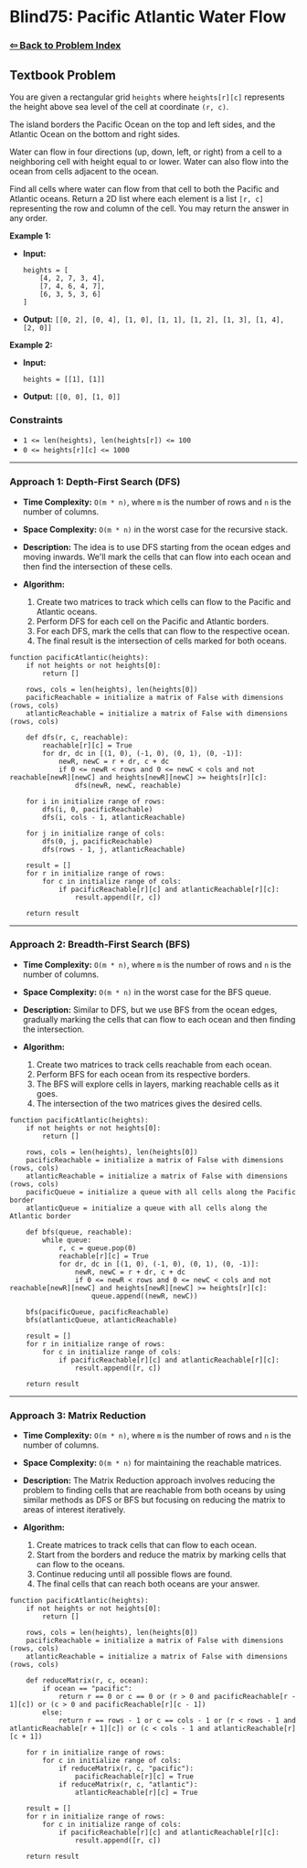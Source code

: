 # Blind75: Pacific Atlantic Water Flow

### [⇦ Back to Problem Index](../../index.md)

## Textbook Problem

You are given a rectangular grid `heights` where `heights[r][c]` represents the height above sea level of the cell at coordinate `(r, c)`.

The island borders the Pacific Ocean on the top and left sides, and the Atlantic Ocean on the bottom and right sides.

Water can flow in four directions (up, down, left, or right) from a cell to a neighboring cell with height equal to or lower. Water can also flow into the ocean from cells adjacent to the ocean.

Find all cells where water can flow from that cell to both the Pacific and Atlantic oceans. Return a 2D list where each element is a list `[r, c]` representing the row and column of the cell. You may return the answer in any order.

**Example 1:**

-   **Input:**

    ```
    heights = [
        [4, 2, 7, 3, 4],
        [7, 4, 6, 4, 7],
        [6, 3, 5, 3, 6]
    ]
    ```

-   **Output:** `[[0, 2], [0, 4], [1, 0], [1, 1], [1, 2], [1, 3], [1, 4], [2, 0]]`

**Example 2:**

-   **Input:**

    ```
    heights = [[1], [1]]
    ```

-   **Output:** `[[0, 0], [1, 0]]`

### Constraints

-   `1 <= len(heights), len(heights[r]) <= 100`
-   `0 <= heights[r][c] <= 1000`

---

### Approach 1: Depth-First Search (DFS)

-   **Time Complexity:** `O(m * n)`, where `m` is the number of rows and `n` is the number of columns.
-   **Space Complexity:** `O(m * n)` in the worst case for the recursive stack.
-   **Description:** The idea is to use DFS starting from the ocean edges and moving inwards. We'll mark the cells that can flow into each ocean and then find the intersection of these cells.
-   **Algorithm:**

    1. Create two matrices to track which cells can flow to the Pacific and Atlantic oceans.
    2. Perform DFS for each cell on the Pacific and Atlantic borders.
    3. For each DFS, mark the cells that can flow to the respective ocean.
    4. The final result is the intersection of cells marked for both oceans.

```pseudo
function pacificAtlantic(heights):
	if not heights or not heights[0]:
		return []

	rows, cols = len(heights), len(heights[0])
	pacificReachable = initialize a matrix of False with dimensions (rows, cols)
	atlanticReachable = initialize a matrix of False with dimensions (rows, cols)

	def dfs(r, c, reachable):
		reachable[r][c] = True
		for dr, dc in [(1, 0), (-1, 0), (0, 1), (0, -1)]:
			newR, newC = r + dr, c + dc
			if 0 <= newR < rows and 0 <= newC < cols and not reachable[newR][newC] and heights[newR][newC] >= heights[r][c]:
				dfs(newR, newC, reachable)

	for i in initialize range of rows:
		dfs(i, 0, pacificReachable)
		dfs(i, cols - 1, atlanticReachable)

	for j in initialize range of cols:
		dfs(0, j, pacificReachable)
		dfs(rows - 1, j, atlanticReachable)

	result = []
	for r in initialize range of rows:
		for c in initialize range of cols:
			if pacificReachable[r][c] and atlanticReachable[r][c]:
				result.append([r, c])

	return result
```

---

### Approach 2: Breadth-First Search (BFS)

-   **Time Complexity:** `O(m * n)`, where `m` is the number of rows and `n` is the number of columns.
-   **Space Complexity:** `O(m * n)` in the worst case for the BFS queue.
-   **Description:** Similar to DFS, but we use BFS from the ocean edges, gradually marking the cells that can flow to each ocean and then finding the intersection.
-   **Algorithm:**

    1. Create two matrices to track cells reachable from each ocean.
    2. Perform BFS for each ocean from its respective borders.
    3. The BFS will explore cells in layers, marking reachable cells as it goes.
    4. The intersection of the two matrices gives the desired cells.

```pseudo
function pacificAtlantic(heights):
	if not heights or not heights[0]:
		return []

	rows, cols = len(heights), len(heights[0])
	pacificReachable = initialize a matrix of False with dimensions (rows, cols)
	atlanticReachable = initialize a matrix of False with dimensions (rows, cols)
	pacificQueue = initialize a queue with all cells along the Pacific border
	atlanticQueue = initialize a queue with all cells along the Atlantic border

	def bfs(queue, reachable):
		while queue:
			r, c = queue.pop(0)
			reachable[r][c] = True
			for dr, dc in [(1, 0), (-1, 0), (0, 1), (0, -1)]:
				newR, newC = r + dr, c + dc
				if 0 <= newR < rows and 0 <= newC < cols and not reachable[newR][newC] and heights[newR][newC] >= heights[r][c]:
					queue.append((newR, newC))

	bfs(pacificQueue, pacificReachable)
	bfs(atlanticQueue, atlanticReachable)

	result = []
	for r in initialize range of rows:
		for c in initialize range of cols:
			if pacificReachable[r][c] and atlanticReachable[r][c]:
				result.append([r, c])

	return result
```

---

### Approach 3: Matrix Reduction

-   **Time Complexity:** `O(m * n)`, where `m` is the number of rows and `n` is the number of columns.
-   **Space Complexity:** `O(m * n)` for maintaining the reachable matrices.
-   **Description:** The Matrix Reduction approach involves reducing the problem to finding cells that are reachable from both oceans by using similar methods as DFS or BFS but focusing on reducing the matrix to areas of interest iteratively.
-   **Algorithm:**

    1. Create matrices to track cells that can flow to each ocean.
    2. Start from the borders and reduce the matrix by marking cells that can flow to the oceans.
    3. Continue reducing until all possible flows are found.
    4. The final cells that can reach both oceans are your answer.

```pseudo
function pacificAtlantic(heights):
	if not heights or not heights[0]:
		return []

	rows, cols = len(heights), len(heights[0])
	pacificReachable = initialize a matrix of False with dimensions (rows, cols)
	atlanticReachable = initialize a matrix of False with dimensions (rows, cols)

	def reduceMatrix(r, c, ocean):
		if ocean == "pacific":
			return r == 0 or c == 0 or (r > 0 and pacificReachable[r - 1][c]) or (c > 0 and pacificReachable[r][c - 1])
		else:
			return r == rows - 1 or c == cols - 1 or (r < rows - 1 and atlanticReachable[r + 1][c]) or (c < cols - 1 and atlanticReachable[r][c + 1])

	for r in initialize range of rows:
		for c in initialize range of cols:
			if reduceMatrix(r, c, "pacific"):
				pacificReachable[r][c] = True
			if reduceMatrix(r, c, "atlantic"):
				atlanticReachable[r][c] = True

	result = []
	for r in initialize range of rows:
		for c in initialize range of cols:
			if pacificReachable[r][c] and atlanticReachable[r][c]:
				result.append([r, c])

	return result
```
